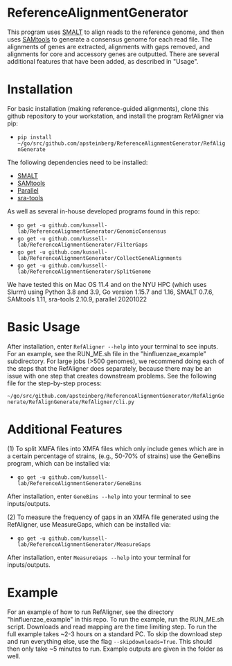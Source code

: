 # ReferenceAlignmentGenerator
This program uses [SMALT](http://www.sanger.ac.uk/science/tools/smalt-0) to align reads to the reference genome, and then 
uses [SAMtools](https://github.com/samtools/samtools) to generate a consensus genome for each read file. 
The alignments of genes are extracted, alignments with gaps removed, and alignments for core and accessory genes are outputted.
There are several additional features that have been added, as described in "Usage".

# Installation

For basic installation (making reference-guided alignments), clone this github repository to your workstation, and
install the program RefAligner via pip:
* `pip install ~/go/src/github.com/apsteinberg/ReferenceAlignmentGenerator/RefAlignGenerate`

The following dependencies need to be installed:
* [SMALT](http://www.sanger.ac.uk/science/tools/smalt-0)
* [SAMtools](https://github.com/samtools/samtools)
*  [Parallel](https://www.gnu.org/software/parallel/)
* [sra-tools](https://github.com/ncbi/sra-tools/wiki/01.-Downloading-SRA-Toolkit)

As well as several in-house developed programs found in this repo:
* `go get -u github.com/kussell-lab/ReferenceAlignmentGenerator/GenomicConsensus`
* `go get -u github.com/kussell-lab/ReferenceAlignmentGenerator/FilterGaps`
* `go get -u github.com/kussell-lab/ReferenceAlignmentGenerator/CollectGeneAlignments`
* `go get -u github.com/kussell-lab/ReferenceAlignmentGenerator/SplitGenome`

We have tested this on Mac OS 11.4 and on the NYU HPC (which uses Slurm) using Python 3.8 and 3.9, 
Go version 1.15.7 and 1.16, SMALT 0.7.6, SAMtools 1.11, sra-tools 2.10.9, parallel 20201022

# Basic Usage

After installation, enter `RefAligner --help` into your terminal to see inputs. For an example, see the RUN_ME.sh
file in the "hinfluenzae_example" subdirectory. For large jobs (>500 genomes), 
we recommend doing each of the steps that the RefAligner does separately, because there may be an issue with
one step that creates downstream problems. See the following file for the step-by-step process:

`~/go/src/github.com/apsteinberg/ReferenceAlignmentGenerator/RefAlignGenerate/RefAlignGenerate/RefAligner/cli.py`

# Additional Features

(1) To split XMFA files into XMFA files which only include genes which are in a certain percentage of strains,
(e.g., 50-70% of strains) use the GeneBins program, which can be installed via:
* `go get -u github.com/kussell-lab/ReferenceAlignmentGenerator/GeneBins`

After installation, enter `GeneBins --help` into your terminal to see inputs/outputs.

(2) To measure the frequency of gaps in an XMFA file generated using the RefAligner, use MeasureGaps, which can be installed
via:
* `go get -u github.com/kussell-lab/ReferenceAlignmentGenerator/MeasureGaps`

After installation, enter `MeasureGaps --help` into your terminal for inputs/outputs.

# Example

For an example of how to run RefAligner, see the directory "hinfluenzae_example" in this repo.
To run the example, run the RUN_ME.sh script. Downloads and read mapping are the time limiting step. To run the full 
example takes ~2-3 hours on a standard PC. To skip the download step and run everything else, use the flag 
`--skipdownloads=True`. This should then only take ~5 minutes to run.
Example outputs are given in the folder as well.
